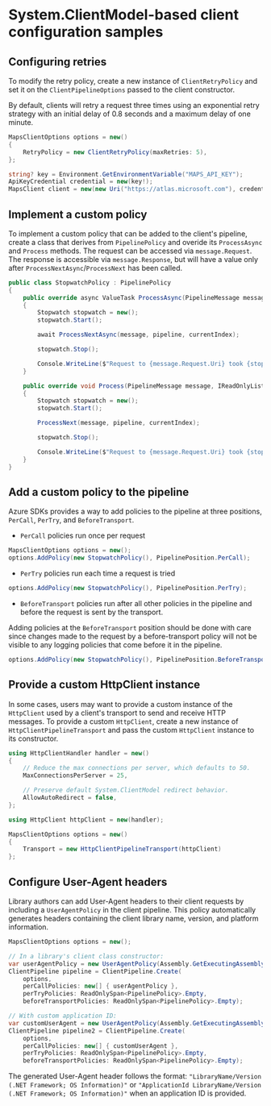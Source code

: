 # System.ClientModel-based client configuration samples

## Configuring retries

To modify the retry policy, create a new instance of `ClientRetryPolicy` and set it on the `ClientPipelineOptions` passed to the client constructor.

By default, clients will retry a request three times using an exponential retry strategy with an initial delay of 0.8 seconds and a maximum delay of one minute.

```C# Snippet:ConfigurationCustomizeRetries
MapsClientOptions options = new()
{
    RetryPolicy = new ClientRetryPolicy(maxRetries: 5),
};

string? key = Environment.GetEnvironmentVariable("MAPS_API_KEY");
ApiKeyCredential credential = new(key!);
MapsClient client = new(new Uri("https://atlas.microsoft.com"), credential, options);
```

## Implement a custom policy

To implement a custom policy that can be added to the client's pipeline, create a class that derives from `PipelinePolicy` and overide its `ProcessAsync` and `Process` methods. The request can be accessed via `message.Request`. The response is accessible via `message.Response`, but will have a value only after `ProcessNextAsync`/`ProcessNext` has been called.

```C# Snippet:ConfigurationCustomPolicy
public class StopwatchPolicy : PipelinePolicy
{
    public override async ValueTask ProcessAsync(PipelineMessage message, IReadOnlyList<PipelinePolicy> pipeline, int currentIndex)
    {
        Stopwatch stopwatch = new();
        stopwatch.Start();

        await ProcessNextAsync(message, pipeline, currentIndex);

        stopwatch.Stop();

        Console.WriteLine($"Request to {message.Request.Uri} took {stopwatch.Elapsed}");
    }

    public override void Process(PipelineMessage message, IReadOnlyList<PipelinePolicy> pipeline, int currentIndex)
    {
        Stopwatch stopwatch = new();
        stopwatch.Start();

        ProcessNext(message, pipeline, currentIndex);

        stopwatch.Stop();

        Console.WriteLine($"Request to {message.Request.Uri} took {stopwatch.Elapsed}");
    }
}
```

## Add a custom policy to the pipeline

Azure SDKs provides a way to add policies to the pipeline at three positions, `PerCall`, `PerTry`, and `BeforeTransport`.

- `PerCall` policies run once per request

```C# Snippet:ConfigurationAddPerCallPolicy
MapsClientOptions options = new();
options.AddPolicy(new StopwatchPolicy(), PipelinePosition.PerCall);
```

- `PerTry` policies run each time a request is tried

```C# Snippet:ConfigurationAddPerTryPolicy
options.AddPolicy(new StopwatchPolicy(), PipelinePosition.PerTry);
```

- `BeforeTransport` policies run after all other policies in the pipeline and before the request is sent by the transport.

Adding policies at the `BeforeTransport` position should be done with care since changes made to the request by a before-transport policy will not be visible to any logging policies that come before it in the pipeline.

```C# Snippet:ConfigurationAddBeforeTransportPolicy
options.AddPolicy(new StopwatchPolicy(), PipelinePosition.BeforeTransport);
```

## Provide a custom HttpClient instance

In some cases, users may want to provide a custom instance of the `HttpClient` used by a client's transport to send and receive HTTP messages.  To provide a custom `HttpClient`, create a new instance of `HttpClientPipelineTransport` and pass the custom `HttpClient` instance to its constructor.

```C# Snippet:ConfigurationCustomHttpClient
using HttpClientHandler handler = new()
{
    // Reduce the max connections per server, which defaults to 50.
    MaxConnectionsPerServer = 25,

    // Preserve default System.ClientModel redirect behavior.
    AllowAutoRedirect = false,
};

using HttpClient httpClient = new(handler);

MapsClientOptions options = new()
{
    Transport = new HttpClientPipelineTransport(httpClient)
};
```

## Configure User-Agent headers

Library authors can add User-Agent headers to their client requests by including a `UserAgentPolicy` in the client pipeline. This policy automatically generates headers containing the client library name, version, and platform information.

```C# Snippet:ConfigurationUserAgent
MapsClientOptions options = new();

// In a library's client class constructor:
var userAgentPolicy = new UserAgentPolicy(Assembly.GetExecutingAssembly());
ClientPipeline pipeline = ClientPipeline.Create(
    options, 
    perCallPolicies: new[] { userAgentPolicy },
    perTryPolicies: ReadOnlySpan<PipelinePolicy>.Empty,
    beforeTransportPolicies: ReadOnlySpan<PipelinePolicy>.Empty);

// With custom application ID:
var customUserAgent = new UserAgentPolicy(Assembly.GetExecutingAssembly(), "MyApp/1.0");
ClientPipeline pipeline2 = ClientPipeline.Create(
    options,
    perCallPolicies: new[] { customUserAgent }, 
    perTryPolicies: ReadOnlySpan<PipelinePolicy>.Empty,
    beforeTransportPolicies: ReadOnlySpan<PipelinePolicy>.Empty);
```

The generated User-Agent header follows the format: `"LibraryName/Version (.NET Framework; OS Information)"` or `"ApplicationId LibraryName/Version (.NET Framework; OS Information)"` when an application ID is provided.
